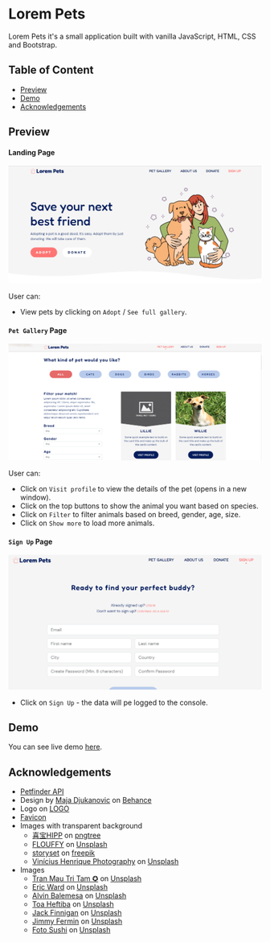 
# Lorem Pets

Lorem Pets it's a small application built with vanilla JavaScript, HTML, CSS and Bootstrap.


## Table of Content

- [Preview](#preview)
- [Demo](#demo)
- [Acknowledgements](#Acknowledgements)


## Preview
#### Landing Page

![App Screenshot](https://github.com/cbutuc/lorem-pets/blob/main/screenshots/home.png?raw=true)

User can:

- View pets by clicking on `Adopt` / `See full gallery`.

#### `Pet Gallery` Page

![App Screenshot](https://github.com/cbutuc/lorem-pets/blob/main/screenshots/filter.png?raw=true)

User can:

- Click on `Visit profile` to view the details of the pet (opens in a new window).
- Click on the top buttons to show the animal you want based on species.
- Click on `Filter` to filter animals based on breed, gender, age, size.
- Click on `Show more` to load more animals.

#### `Sign Up` Page

![App Screenshot](https://github.com/cbutuc/lorem-pets/blob/main/screenshots/form.png?raw=true)

- Click on `Sign Up` - the data will pe logged to the console.

## Demo

You can see live demo [here](https://lorem-pets-cristina.netlify.app/index.html).


## Acknowledgements

 - [Petfinder API](https://www.petfinder.com/developers/v2/docs/)
 - Design by [Maja Djukanovic](https://www.behance.net/majadjukan6903) on [Behance](https://www.behance.net/gallery/152048741/Buddy-Pet-Adoption-Shelter-UXUI?tracking_source=search_projects|pet+adoption+web+design&)
 - Logo on [LOGO](https://app.logo.com/business-name)
 - [Favicon](https://favicon.io/favicon-converter/)
 - Images with transparent background 
   - [喜宝HIPP](https://pngtree.com/%E5%96%9C%E5%AE%9Dhipp_28838190?type=1) on [pngtree](https://pngtree.com/freepng/cute-puppy-carton-adoption_6284980.html)
   - [FLOUFFY](https://unsplash.com/@theflouffy) on [Unsplash](https://unsplash.com/photos/g2FtlFrc164)
   - [storyset](https://www.freepik.com/author/stories) on [freepik](https://www.freepik.com/free-vector/cat-dog-concept-illustration_23506365.htm#page=5&query=pets&position=4&from_view=search&track=sph)
   - [Vinícius Henrique Photography](https://unsplash.com/@x_vinicius) on [Unsplash](https://unsplash.com/photos/nQiScbAgj3M)
- Images
   - [Tran Mau Tri Tam ✪](https://unsplash.com/@tranmautritam) on [Unsplash](https://unsplash.com/photos/7mfR5n3XozU)
   - [Eric Ward](https://unsplash.com/@ericjamesward) on [Unsplash](https://unsplash.com/photos/ISg37AI2A-s)
   - [Alvin Balemesa](https://unsplash.com/@heyalvin) on [Unsplash](https://unsplash.com/photos/lJstr7OYCoM)
   - [Toa Heftiba](https://unsplash.com/@heftiba) on [Unsplash](https://unsplash.com/photos/O3ymvT7Wf9U)
   - [Jack Finnigan](https://unsplash.com/@jackofallstreets) on [Unsplash](https://unsplash.com/photos/rriAI0nhcbc)
   - [Jimmy Fermin](https://unsplash.com/@jimmyferminphotography) on [Unsplash](https://unsplash.com/photos/bqe0J0b26RQ)
   - [Foto Sushi](https://unsplash.com/@fotosushi) on [Unsplash](https://unsplash.com/photos/6anudmpILw4)


